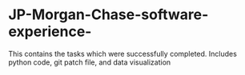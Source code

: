 # JP-Morgan-Chase-software-experience-
This contains the tasks which were successfully completed. Includes python code, git patch file, and data visualization 
